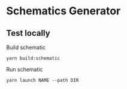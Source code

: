 # Schematics Generator

## Test locally

Build schematic

    yarn build:schematic

Run schematic

    yarn launch NAME --path DIR
